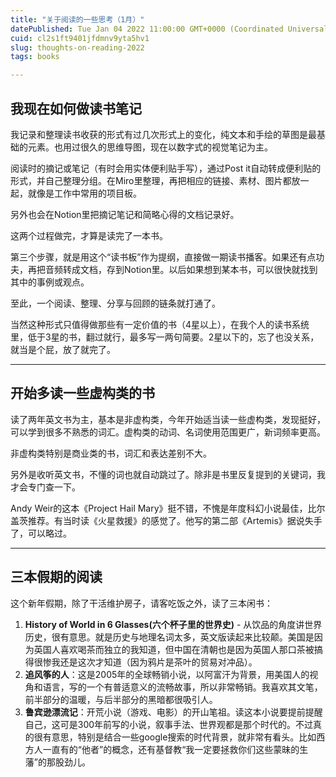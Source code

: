 ```yaml
---
title: "关于阅读的一些思考（1月）"
datePublished: Tue Jan 04 2022 11:00:00 GMT+0000 (Coordinated Universal Time)
cuid: cl2s1ft9401jfdmnv9yta5hv1
slug: thoughts-on-reading-2022
tags: books

---
```


## 我现在如何做读书笔记
我记录和整理读书收获的形式有过几次形式上的变化，纯文本和手绘的草图是最基础的元素。也用过很久的思维导图，现在以数字式的视觉笔记为主。

阅读时的摘记或笔记（有时会用实体便利贴手写），通过Post it自动转成便利贴的形式，并自己整理分组。在Miro里整理，再把相应的链接、素材、图片都放一起，就像是工作中常用的项目板。

另外也会在Notion里把摘记笔记和简略心得的文档记录好。

这两个过程做完，才算是读完了一本书。

第三个步骤，就是用这个“读书板”作为提纲，直接做一期读书播客。如果还有点功夫，再把音频转成文档，存到Notion里。以后如果想到某本书，可以很快就找到其中的事例或观点。

至此，一个阅读、整理、分享与回顾的链条就打通了。

当然这种形式只值得做那些有一定价值的书（4星以上），在我个人的读书系统里，低于3星的书，翻过就行，最多写一两句简要。2星以下的，忘了也没关系，就当是个屁，放了就完了。

***
## 开始多读一些虚构类的书
读了两年英文书为主，基本是非虚构类，今年开始适当读一些虚构类，发现挺好，可以学到很多不熟悉的词汇。虚构类的动词、名词使用范围更广，新词频率更高。

非虚构类特别是商业类的书，词汇和表达差别不大。

另外是收听英文书，不懂的词也就自动跳过了。除非是书里反复提到的关键词，我才会专门查一下。

Andy Weir的这本《Project Hail Mary》挺不错，不愧是年度科幻小说最佳，比尔盖茨推荐。有当时读《火星救援》的感觉了。他写的第二部《Artemis》据说失手了，可以略过。

***
## 三本假期的阅读
这个新年假期，除了干活维护房子，请客吃饭之外，读了三本闲书：

1. **History of World in 6 Glasses(六个杯子里的世界史)** - 从饮品的角度讲世界历史，很有意思。就是历史与地理名词太多，英文版读起来比较颠。美国是因为英国人喜欢喝茶而独立的我知道，但中国在清朝也是因为英国人那口茶被搞得很惨我还是这次才知道（因为鸦片是茶叶的贸易对冲品）。
2. **追风筝的人**：这是2005年的全球畅销小说，以阿富汗为背景，用美国人的视角和语言，写的一个有普适意义的流畅故事，所以非常畅销。我喜欢其文笔，前半部分的温暖，与后半部分的黑暗都很吸引人。
3. **鲁宾逊漂流记**：开荒小说（游戏、电影）的开山笔祖。读这本小说要提前提醒自己，这可是300年前写的小说，叙事手法、世界观都是那个时代的。不过真的很有意思，特别是结合一些google搜索的时代背景，就非常有看头。比如西方人一直有的“他者”的概念，还有基督教“我一定要拯救你们这些蒙昧的生藩”的那股劲儿。